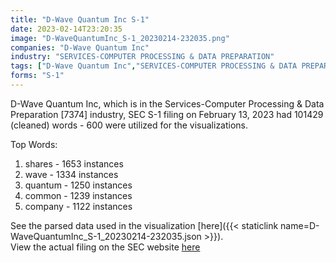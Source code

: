 ```yaml
---
title: "D-Wave Quantum Inc S-1"
date: 2023-02-14T23:20:35
image: "D-WaveQuantumInc_S-1_20230214-232035.png"
companies: "D-Wave Quantum Inc"
industry: "SERVICES-COMPUTER PROCESSING & DATA PREPARATION"
tags: ["D-Wave Quantum Inc","SERVICES-COMPUTER PROCESSING & DATA PREPARATION","02-13-2023","S-1"]
forms: "S-1"
---
```

D-Wave Quantum Inc, which is in the Services-Computer Processing & Data Preparation [7374] industry, SEC S-1 filing on February 13, 2023 had 101429 (cleaned) words - 600 were utilized for the visualizations.

Top Words:
1. shares - 1653 instances
2. wave - 1334 instances
3. quantum - 1250 instances
4. common - 1239 instances
5. company - 1122 instances


See the parsed data used in the visualization [here]({{< staticlink name=D-WaveQuantumInc_S-1_20230214-232035.json >}}).  
View the actual filing on the SEC website [here](https://www.sec.gov/Archives/edgar/data/1907982/0001193125-23-035899.txt)